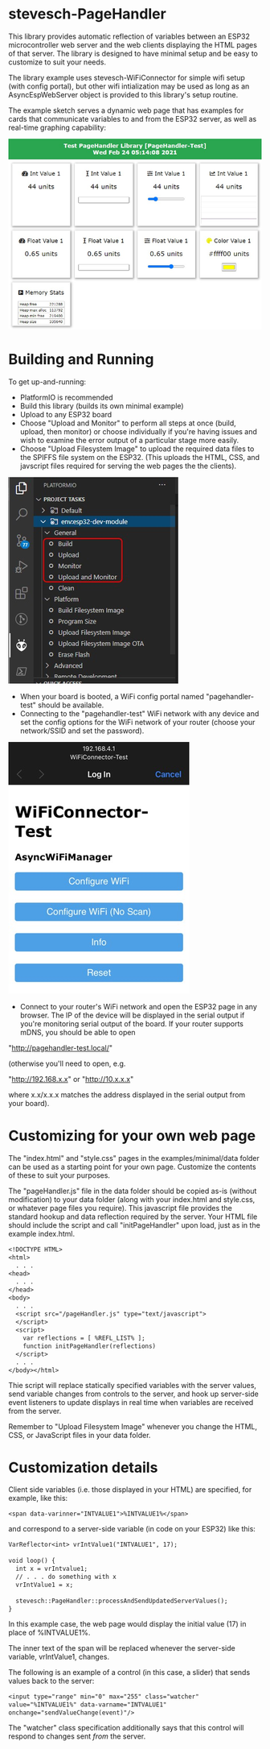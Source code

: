 # stevesch-PageHandler

This library provides automatic reflection of variables between an ESP32 microcontroller web server and the web clients displaying the HTML pages of that server.  The library is designed to have minimal setup and be easy to customize to suit your needs.

The library example uses stevesch-WiFiConnector for simple wifi setup (with config portal), but other wifi intialization may be used as long as an AsyncEspWebServer object is provided to this library's setup routine.

The example sketch serves a dynamic web page that has examples for cards that communicate variables to and from the ESP32 server, as well as real-time graphing capability:

![Example Screencap](examples/minimal/example-minimal-screencap.jpg)

# Building and Running

To get up-and-running:
- PlatformIO is recommended
- Build this library (builds its own minimal example)
- Upload to any ESP32 board
- Choose "Upload and Monitor" to perform all steps at once (build, upload, then monitor) or choose individually if you're having issues and wish to examine the error output of a particular stage more easily.
- Choose "Upload Filesystem Image" to upload the required data files to the SPIFFS file system on the ESP32.  (This uploads the HTML, CSS, and javscript files required for serving the web pages the the clients).

![Example Screencap](examples/minimal/example-minimal-build.jpg)

- When your board is booted, a WiFi config portal named "pagehandler-test" should be available.
- Connecting to the "pagehandler-test" WiFi network with any device and set the config options for the WiFi network of your router (choose your network/SSID and set the password).

![Example Screencap](examples/minimal/example-minimal-config-page.jpg)

- Connect to your router's WiFi network and open the ESP32 page in any browser.  The IP of the device will be displayed in the serial output if you're monitoring serial output of the board.  If your router supports mDNS, you should be able to open

"http://pagehandler-test.local/"

(otherwise you'll need to open, e.g.

"http://192.168.x.x" or "http://10.x.x.x"

where x.x/x.x.x matches the address displayed in the serial output from your board).

# Customizing for your own web page

The "index.html" and "style.css" pages in the examples/minimal/data folder can be used as a starting point for your own page.  Customize the contents of these to suit your purposes.

The "pageHandler.js" file in the data folder should be copied as-is (without modification) to your data folder (along with your index.html and style.css, or whatever page files you require).  This javascript file provides the standard hookup and data reflection required by the server.  Your HTML file should include the script and call "initPageHandler" upon load, just as in the example index.html.

```
<!DOCTYPE HTML>
<html>
  . . .
<head>
  . . .
</head>
<body>
  . . .
  <script src="/pageHandler.js" type="text/javascript">
  </script>
  <script>
    var reflections = [ %REFL_LIST% ];
    function initPageHandler(reflections)
  </script>
  . . .
</body></html>
```

Thie script will replace statically specified variables with the server values, send variable changes from controls to the server, and hook up server-side event listeners to update displays in real time when variables are received from the server.

Remember to "Upload Filesystem Image" whenever you change the HTML, CSS, or JavaScript files in your data folder.

# Customization details

Client side variables (i.e. those displayed in your HTML) are specified, for example, like this:
```
<span data-varinner="INTVALUE1">%INTVALUE1%</span>
```
and correspond to a server-side variable (in code on your ESP32) like this:

```
VarReflector<int> vrIntValue1("INTVALUE1", 17);

void loop() {
  int x = vrIntvalue1;
  // . . . do something with x
  vrIntValue1 = x;

  stevesch::PageHandler::processAndSendUpdatedServerValues();
}
```

In this example case, the web page would display the initial value (17) in place of %INTVALUE1%.

The inner text of the span will be replaced whenever the server-side variable, vrIntValue1, changes.

The following is an example of a control (in this case, a slider) that sends values back to the server:
```
<input type="range" min="0" max="255" class="watcher" value="%INTVALUE1%" data-varname="INTVALUE1" onchange="sendValueChange(event)"/>
```

The "watcher" class specification additionally says that this control will respond to changes sent _from_ the server.
